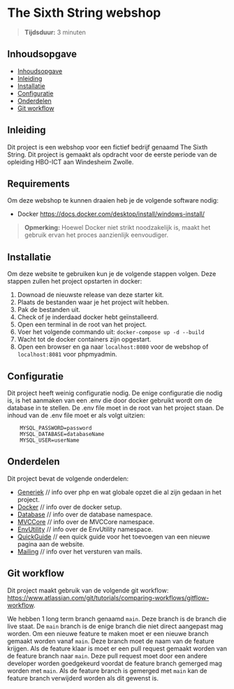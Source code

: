 # The Sixth String webshop
> **Tijdsduur:** 3 minuten

## Inhoudsopgave
  - [Inhoudsopgave](#inhoudsopgave)
  - [Inleiding](#inleiding)
  - [Installatie](#installatie)
  - [Configuratie](#configuratie)
  - [Onderdelen](#onderdelen)
  - [Git workflow](#git-workflow)

## Inleiding

Dit project is een webshop voor een fictief bedrijf genaamd The Sixth String. Dit project is gemaakt als opdracht voor de eerste periode van de opleiding HBO-ICT aan Windesheim Zwolle.

## Requirements

Om deze webshop te kunnen draaien heb je de volgende software nodig:
- Docker https://docs.docker.com/desktop/install/windows-install/

> **Opmerking:** Hoewel Docker niet strikt noodzakelijk is, maakt het gebruik ervan het proces aanzienlijk eenvoudiger.

## Installatie

Om deze website te gebruiken kun je de volgende stappen volgen. Deze stappen zullen het project opstarten in docker:

1. Downoad de nieuwste release van deze starter kit.
2. Plaats de bestanden waar je het project wilt hebben.
3. Pak de bestanden uit.
4. Check of je inderdaad docker hebt geïnstalleerd.
5. Open een terminal in de root van het project.
6. Voer het volgende commando uit: `docker-compose up -d --build`
7. Wacht tot de docker containers zijn opgestart.
8. Open een browser en ga naar `localhost:8080` voor de webshop of `localhost:8081` voor phpmyadmin.

## Configuratie

Dit project heeft weinig configuratie nodig. De enige configuratie die nodig is, is het aanmaken van een .env die door docker gebruikt wordt om de database in te stellen. De .env file moet in de root van het project staan. De inhoud van de .env file moet er als volgt uitzien:

```env
    MYSQL_PASSWORD=password
    MYSQL_DATABASE=databaseName
    MYSQL_USER=userName
```

## Onderdelen

Dit project bevat de volgende onderdelen:
- [Generiek](./Docs/Generiek.md) // info over php en wat globale opzet die al zijn gedaan in het project.
- [Docker](./Docs/Docker.md) // info over de docker setup.
- [Database](./Docs/Database/Database.md) // info over de database namespace.
- [MVCCore](./Docs/MVCCore/MVCCore.md) // info over de MVCCore namespace.
- [EnvUtility](./Docs/EnvUtility.md) // info over de EnvUtility namespace.
- [QuickGuide](./Docs/MVCCore/QuickGuide.md) // een quick guide voor het toevoegen van een nieuwe pagina aan de website.
- [Mailing](./Docs/Mailing.md) // info over het versturen van mails. 

## Git workflow

Dit project maakt gebruik van de volgende git workflow: https://www.atlassian.com/git/tutorials/comparing-workflows/gitflow-workflow.

We hebben 1 long term branch genaamd `main`. Deze branch is de branch die live staat. De `main` branch is de enige branch die niet direct aangepast mag worden. Om een nieuwe feature te maken moet er een nieuwe branch gemaakt worden vanaf `main`. Deze branch moet de naam van de feature krijgen. Als de feature klaar is moet er een pull request gemaakt worden van de feature branch naar `main`. Deze pull request moet door een andere developer worden goedgekeurd voordat de feature branch gemerged mag worden met `main`. Als de feature branch is gemerged met `main` kan de feature branch verwijderd worden als dit gewenst is.